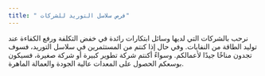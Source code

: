 ```yaml
---
title: " فرص سلاسل التوريد للشركات"
---
```

نرحب بالشركات التي لديها وسائل ابتكارات رائدة في خفض التكلفة ورفع الكفاءة عند توليد الطاقة من النفايات. وفي حال إذا كنتم من المستثمرين في سلاسل التوريد، فسوف تجدون مناخًا جيدًا لأعمالكم. وسواءً أكنتم شركة تطوير كبيرة أو شركة صغيرة، فسيكون بوسعكم الحصول على المعدات عالية الجودة والعمالة الماهرة.
